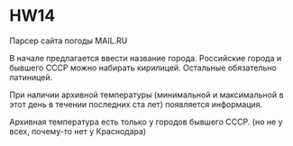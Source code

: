 # HW14
Парсер сайта погоды MAIL.RU

В начале предлагается ввести название города. Российские города и бывшего СССР можно набирать кирилицей. Остальные обязательно латиницей.

При наличии архивной температуры (минимальной и максимальной в этот день в течении последних ста лет) появляется информация.

Архивная температура есть только у городов бывшего СССР. (но не у всех, почему-то нет у Краснодара)
